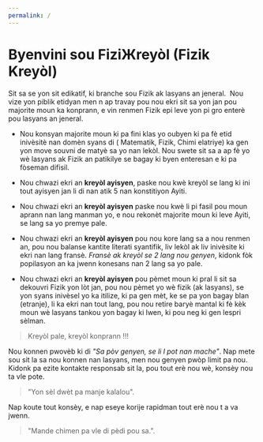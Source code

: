 ```yaml
---
permalink: /
---
```


# Byenvini sou FiziЖreyòl (Fizik Kreyòl)

Sit sa se yon sit edikatif, ki branche sou Fizik ak lasyans an jeneral.  Nou vize yon piblik etidyan men n ap travay pou nou ekri sit sa yon jan pou majorite moun ka konprann, e vin renmen Fizik epi leve yon pi gro enterè pou lasyans an jeneral.

- Nou konsyan majorite moun ki pa fini klas yo oubyen ki pa fè etid inivèsitè nan domèn syans di ( Matematik, Fizik, Chimi elatriye) ka gen yon move souvni de matyè sa yo nan lekòl. Nou swete sit sa a ap fè yo wè lasyans ak Fizik an patikilye se bagay ki byen enteresan e ki pa fòseman difisil.

- Nou chwazi ekri an **kreyòl ayisyen**, paske nou kwè kreyòl se lang ki ini tout ayisyen jan li di nan atik 5 nan konstitiyon Ayiti.

- Nou chwazi ekri an **kreyòl ayisyen** paske nou kwè li pi fasil pou moun aprann nan lang manman yo, e nou rekonèt majorite moun ki leve Ayiti, se lang sa yo premye pale.

- Nou chwazi ekri an **kreyòl ayisyen** pou nou kore lang sa a nou renmen an, pou nou balanse kantite literati syantifik, liv lekòl ak liv inivèsite ki ekri nan lang fransè. *Fransè ak kreyòl se 2 lang nou genyen*, kidonk fòk popilasyon an ka jwenn konesans nan 2 lang sa yo pale.

- Nou chwazi ekri an **kreyòl ayisyen** pou pèmet moun ki pral li sit sa dekouvri Fizik yon lòt jan, pou nou pèmet yo wè fizik (ak lasyans), se yon syans inivèsel yo ka itilize, ki pa gen mèt,  ke se pa yon bagay blan (etranje), li ka ekri nan tout lang, pou nou retire baryè mantal ki fè kèk moun wè lasyans tankou yon bagay ki lwen, ki pou neg ki gen lespri sèlman.

> Kreyòl pale, kreyòl konprann !!!

Nou konnen pwovèb ki di *"Sa pòv genyen, se li l pot nan mache"*. Nap mete sou sit la sa nou konnen nan lasyans, men nou genyen pwòp limit pa nou. Kidonk pa ezite kontakte responsab sit la, pou tout erè nou wè, konsèy nou ta vle pote.  

> "Yon sèl dwèt pa manje kalalou".

Nap koute tout konsèy, e nap eseye korije rapidman tout erè nou t a va jwenn.

> "Mande chimen pa vle di pèdi pou sa.".
